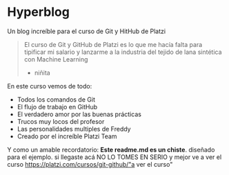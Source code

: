 # Hyperblog
Un blog increíble para el curso de Git y HitHub de Platzi
>El curso de Git y GitHub de Platzi es lo que me hacía falta para tipificar mi salario y lanzarme a la industria del tejido de lana sintética con Machine Learning 
> - niñita

En este curso vemos de todo:
* Todos los comandos de Git
* El flujo de trabajo en GitHub
* El verdadero amor por las buenas prácticas
* Trucos muy locos del profesor
* Las personalidades multiples de Freddy
* Creado por el increíble Platzi Team

Y como un amable recordatorio: **Este readme.md es un chiste**. diseñado para el ejemplo. si llegaste acá NO LO TOMES EN SERIO y mejor ve a ver el curso https://platzi.com/cursos/git-github/"a ver el curso"
